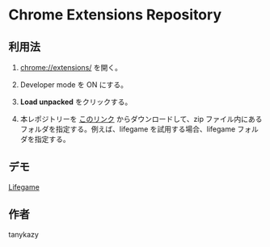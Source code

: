 # Chrome Extensions Repository

## 利用法

1. [chrome://extensions/](chrome://extensions/) を開く。

1. Developer mode を ON にする。

1. __Load unpacked__ をクリックする。

1. 本レポジトリーを [このリンク](https://github.com/tanykazy/chrome-extension/archive/master.zip) からダウンロードして、zip ファイル内にあるフォルダを指定する。例えば、lifegame を試用する場合、lifegame フォルダを指定する。

## デモ

[Lifegame](https://geg-nara.github.io/chrome-extension/lifegame/)

## 作者

tanykazy
